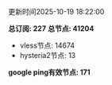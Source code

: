 更新时间2025-10-19 18:22:00

**总订阅: 227**
**总节点: 41204**
- vless节点: 14674
- hysteria2节点: 13

**google ping有效节点: 171**
